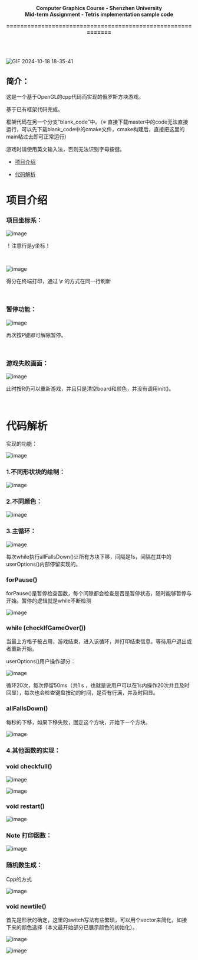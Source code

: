 <div align="center">
<b>Computer Graphics Course - Shenzhen University</b>
</div>


<div align="center">
<b>Mid-term Assignment - Tetris implementation sample code</b>
</div>

<p align="center">
<b>============================================================</b>
</p>
<br>
<br>

![GIF 2024-10-18 18-35-41](https://github.com/user-attachments/assets/486db654-f4ef-41c4-b6ff-08f319add67c)

## 简介：


这是一个基于OpenGL的cpp代码而实现的俄罗斯方块游戏。

基于已有框架代码完成。

框架代码在另一个分支“blank_code”中。（※ 直接下载master中的code无法直接运行，可以先下载blank_code中的cmake文件，cmake构建后，直接把这里的main粘过去即可正常运行）

游戏时请使用英文输入法，否则无法识别字母按键。

* [项目介绍](项目介绍)
- [代码解析](代码解析)


# 项目介绍

### 项目坐标系：

 ![image](https://github.com/user-attachments/assets/365f676c-4f27-4b9a-8645-02d09d40218d)

！注意行是y坐标！

<br>

![image](https://github.com/user-attachments/assets/daac9afe-0af2-4c64-b457-9a75c7bc4187)

得分在终端打印，通过 \r 的方式在同一行刷新

<br>

### 暂停功能：

![image](https://github.com/user-attachments/assets/7019f30d-9b2f-4a01-a20c-2f30f21b9752)

再次按P键即可解除暂停。

<br>

### 游戏失败画面：

![image](https://github.com/user-attachments/assets/a79aa29f-bb0b-49bc-b4e1-8d90d0d48844)

此时按R仍可以重新游戏，并且只是清空board和颜色，并没有调用init()。

<br>

# 代码解析

实现的功能：

![image](https://github.com/user-attachments/assets/b101be97-ae95-4f1d-a001-1069ceb2f750)


### 1.不同形状块的绘制：

![image](https://github.com/user-attachments/assets/89f69682-b4c5-4041-ba2e-7f5e7ba6792b)


### 2.不同颜色：

![image](https://github.com/user-attachments/assets/a13f1391-6e98-408d-a3a6-54574e3089ef)

### 3.主循环：

![image](https://github.com/user-attachments/assets/2ccb3cd1-2b62-4821-b2f9-877c4d693e5f)

每次while执行allFallsDown()让所有方块下移，间隔是1s，间隔在其中的userOptions()内部停留实现的。

### forPause()

forPause()是暂停检查函数，每个间隙都会检查是否是暂停状态，随时能够暂停与开始。暂停的逻辑就是while不断检测

![image](https://github.com/user-attachments/assets/5a97ca9f-5cda-4443-a9b8-200cbf3c8a25)

### while (checkIfGameOver())

当最上方格子被占用，游戏结束，进入该循环，并打印结束信息。等待用户退出或者重新开始。

userOptions()用户操作部分：

![image](https://github.com/user-attachments/assets/fb70eb35-a2ee-4107-ac82-f77e95f7c842)

循环20次，每次停留50ms（共1 s ，也就是说用户可以在1s内操作20次并且及时回显），每次也会检查键盘按动的时间，是否有行满，并及时回显。

### allFallsDown()

每秒的下移，如果下移失败，固定这个方块，开始下一个方块。

![image](https://github.com/user-attachments/assets/becd5090-a332-47e8-a672-5d68a1de6cd8)

### 4.其他函数的实现：

### void checkfull()

![image](https://github.com/user-attachments/assets/4a9312bb-76dd-4c83-bbee-6c1ef4248201)

![image](https://github.com/user-attachments/assets/33eb00b5-5b4f-4126-88a3-f7cb0a768a06)

### void restart()

![image](https://github.com/user-attachments/assets/7815c4ca-041d-408f-a8b3-e39281a548a2)

### Note 打印函数：

![image](https://github.com/user-attachments/assets/950d5999-da57-4bce-9d95-579506e31b61)

### 随机数生成：

Cpp的方式

![image](https://github.com/user-attachments/assets/34809a72-5099-449e-83e2-4977e23a0f2c)

### void newtile()

首先是形状的确定，这里的switch写法有些繁琐，可以用个vector来简化，如接下来的颜色选择（本文最开始部分已展示颜色的初始化）。

![image](https://github.com/user-attachments/assets/bceeee36-e5d9-4715-977a-669b5104179d)

![image](https://github.com/user-attachments/assets/616356f0-deb4-4834-94e8-e0309b60b42d)


